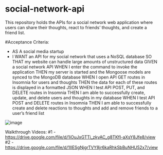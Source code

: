 # social-network-api

This repository holds the APIs for a social network web application where users can share their thoughts, react to friends’ thoughts, and create a friend list. 

#Acceptance Criteria:
- AS A social media startup
- I WANT an API for my social network that uses a NoSQL database
SO THAT my website can handle large amounts of unstructured data
GIVEN a social network API
WHEN I enter the command to invoke the application
THEN my server is started and the Mongoose models are synced to the MongoDB database
WHEN I open API GET routes in Insomnia for users and thoughts
THEN the data for each of these routes is displayed in a formatted JSON
WHEN I test API POST, PUT, and DELETE routes in Insomnia
THEN I am able to successfully create, update, and delete users and thoughts in my database
WHEN I test API POST and DELETE routes in Insomnia
THEN I am able to successfully create and delete reactions to thoughts and add and remove friends to a user’s friend list

![image](https://user-images.githubusercontent.com/35638932/189007814-50454855-7be9-4739-abac-4b62edf11992.png)


Walkthrough Videos:
#1 - https://drive.google.com/file/d/1iOuJxGTTi_zkyAC_g8TKfI-aXsY8Jfe8/view
#2 - https://drive.google.com/file/d/1IIESgNjgrTVY8jr6kaRhkSbBuNHU52x7/view
